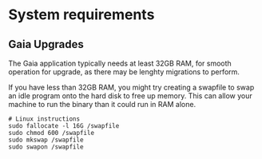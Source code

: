 
# System requirements

<!-- 
## Validator Nodes

## Archive Nodes 
-->

## Gaia Upgrades

The Gaia application typically needs at least 32GB RAM, for smooth operation for upgrade, as there may be lenghty migrations to perform.

If you have less than 32GB RAM, you might try creating a swapfile to swap an idle program onto the hard disk to free up memory. This can allow your machine to run the binary than it could run in RAM alone.

```shell
# Linux instructions
sudo fallocate -l 16G /swapfile
sudo chmod 600 /swapfile
sudo mkswap /swapfile
sudo swapon /swapfile
```
